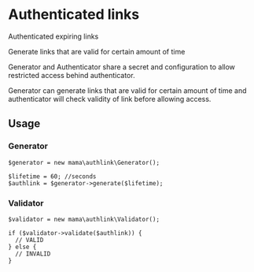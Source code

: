# Authenticated links

Authenticated expiring links

Generate links that are valid for certain amount of time

Generator and Authenticator share a secret and configuration to
allow restricted access behind authenticator.

Generator can generate links that are valid for certain amount of time
and authenticator will check validity of link before allowing access.


## Usage

### Generator

```
$generator = new mama\authlink\Generator();

$lifetime = 60; //seconds
$authlink = $generator->generate($lifetime);
```

### Validator

```
$validator = new mama\authlink\Validator();

if ($validator->validate($authlink)) {
  // VALID
} else {
  // INVALID
}
```
